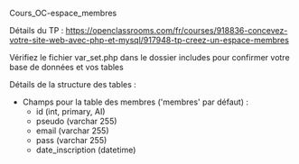 Cours_OC-espace_membres

Détails du TP : https://openclassrooms.com/fr/courses/918836-concevez-votre-site-web-avec-php-et-mysql/917948-tp-creez-un-espace-membres


Vérifiez le fichier var_set.php dans le dossier includes pour confirmer votre base de données et vos tables


Détails de la structure des tables :

- Champs pour la table des membres ('membres' par défaut) :
    - id (int, primary, AI)
    - pseudo (varchar 255)
    - email (varchar 255)
    - pass (varchar 255)
    - date_inscription (datetime)